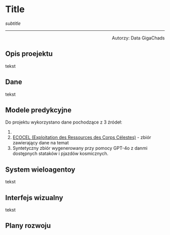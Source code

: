 # Title

*subtitle*

___

<div style="text-align: right"> Autorzy: Data GigaChads </div>

## Opis proejektu

tekst

## Dane

tekst

## Modele predykcyjne

Do projektu wykorzystano dane pochodzące z 3 źródeł:

1. 
2. [ECOCEL (Exploitation des Ressources des Corps Célestes)](https://www.researchgate.net/publication/359645905_ECOCEL_database_An_online_tool_for_asteroid_mission_planning) - zbiór zawierający dane na temat 
3. Syntetyczny zbiór wygenerowany przy pomocy GPT-4o z danmi dostępnych stataków i pjazdów kosmicznych.

## System wieloagentoy

tekst

## Interfejs wizualny

tekst

## Plany rozwoju


